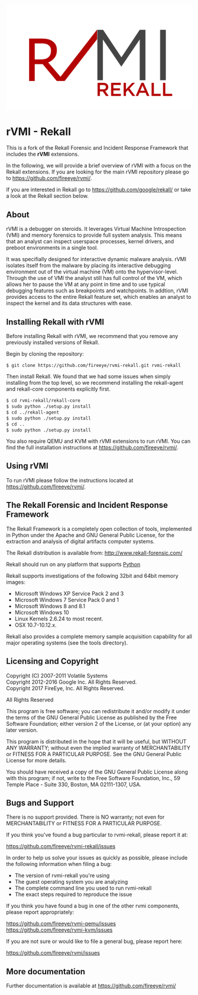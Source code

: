![rVMI Logo](/resources/rvmi-rekall.png)

# rVMI - Rekall

This is a fork of the Rekall Forensic and Incident Response Framework
that includes the **rVMI** extensions.

In the following, we will provide a brief overview of rVMI with a focus
on the Rekall extensions. If you are looking for the main rVMI repository
please go to <https://github.com/fireeye/rvmi/>.

If you are interested in Rekall go to <https://github.com/google/rekall/>
or take a look at the Rekall section below.

## About

rVMI is a debugger on steroids. It leverages Virtual Machine Introspection (VMI)
and memory forensics to provide full system analysis. This means that an analyst
can inspect userspace processes, kernel drivers, and preboot environments in a
single tool.

It was specifially designed for interactive dynamic malware analysis. rVMI isolates
itself from the malware by placing its interactive debugging environment out of the
virtual machine (VM) onto the hypervisor-level. Through the use of VMI the analyst
still has full control of the VM, which allows her to pause the VM at any point in
time and to use typical debugging features such as breakpoints and watchpoints. In
addtion, rVMI provides access to the entire Rekall feature set, which enables an
analyst to inspect the kernel and its data structures with ease.

## Installing Rekall with rVMI

Before installing Rekall with rVMI, we recommend that you remove any previously
installed versions of Rekall.

Begin by cloning the repository:

```
$ git clone https://github.com/fireeye/rvmi-rekall.git rvmi-rekall
```

Then install Rekall.  We found that we had some issues when simply installing
from the top level, so we recommend installing the rekall-agent and rekall-core
components explicitly first.

```
$ cd rvmi-rekall/rekall-core
$ sudo python ./setup.py install
$ cd ../rekall-agent
$ sudo python ./setup.py install
$ cd ..
$ sudo python ./setup.py install
```

You also require QEMU and KVM with rVMI extensions to run rVMI. You can find
the full installation instructions at <https://github.com/fireeye/rvmi/>.

## Using rVMI

To run rVMI please follow the instructions located at <https://github.com/fireeye/rvmi/>.

## The Rekall Forensic and Incident Response Framework

The Rekall Framework is a completely open collection of tools,
implemented in Python under the Apache and GNU General Public License,
for the extraction and analysis of digital artifacts computer systems.

The Rekall distribution is available from:
<http://www.rekall-forensic.com/>

Rekall should run on any platform that supports
[Python](http://www.python.org)

Rekall supports investigations of the following 32bit and 64bit memory
images:

- Microsoft Windows XP Service Pack 2 and 3
- Microsoft Windows 7 Service Pack 0 and 1
- Microsoft Windows 8 and 8.1
- Microsoft Windows 10
- Linux Kernels 2.6.24 to most recent.
- OSX 10.7-10.12.x.

Rekall also provides a complete memory sample acquisition capability for all
major operating systems (see the tools directory).

## Licensing and Copyright

Copyright (C) 2007-2011 Volatile Systems  
Copyright 2012-2016 Google Inc. All Rights Reserved.  
Copyright 2017 FireEye, Inc. All Rights Reserved.

All Rights Reserved

This program is free software; you can redistribute it and/or
modify it under the terms of the GNU General Public License
as published by the Free Software Foundation; either version 2
of the License, or (at your option) any later version.

This program is distributed in the hope that it will be useful,
but WITHOUT ANY WARRANTY; without even the implied warranty of
MERCHANTABILITY or FITNESS FOR A PARTICULAR PURPOSE.  See the
GNU General Public License for more details.

You should have received a copy of the GNU General Public License
along with this program; if not, write to the Free Software
Foundation, Inc., 59 Temple Place - Suite 330, Boston, MA
02111-1307, USA.

## Bugs and Support

There is no support provided. There is NO
warranty; not even for MERCHANTABILITY or FITNESS FOR A PARTICULAR
PURPOSE.

If you think you've found a bug particular to rvmi-rekall, please report it at:

https://github.com/fireeye/rvmi-rekall/issues

In order to help us solve your issues as quickly as possible,
please include the following information when filing a bug:

* The version of rvmi-rekall you're using
* The guest operating system you are analyzing
* The complete command line you used to run rvmi-rekall
* The exact steps required to reproduce the issue

If you think you have found a bug in one of the other rvmi components, please report appropriately:

https://github.com/fireeye/rvmi-qemu/issues  
https://github.com/fireeye/rvmi-kvm/issues

If you are not sure or would like to file a general bug, please report here:

https://github.com/fireeye/rvmi/issues

## More documentation

Further documentation is available at
https://github.com/fireeye/rvmi/
